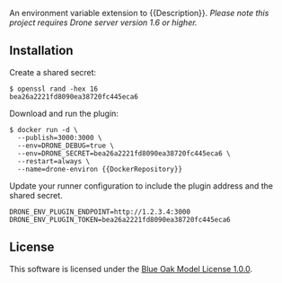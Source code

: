 An environment variable extension to {{Description}}. _Please note this project requires Drone server version 1.6 or higher._

## Installation

Create a shared secret:

```console
$ openssl rand -hex 16
bea26a2221fd8090ea38720fc445eca6
```

Download and run the plugin:

```console
$ docker run -d \
  --publish=3000:3000 \
  --env=DRONE_DEBUG=true \
  --env=DRONE_SECRET=bea26a2221fd8090ea38720fc445eca6 \
  --restart=always \
  --name=drone-environ {{DockerRepository}}
```

Update your runner configuration to include the plugin address and the shared secret.

```text
DRONE_ENV_PLUGIN_ENDPOINT=http://1.2.3.4:3000
DRONE_ENV_PLUGIN_TOKEN=bea26a2221fd8090ea38720fc445eca6
```

## License

This software is licensed under the [Blue Oak Model License 1.0.0](https://spdx.org/licenses/BlueOak-1.0.0.html).
